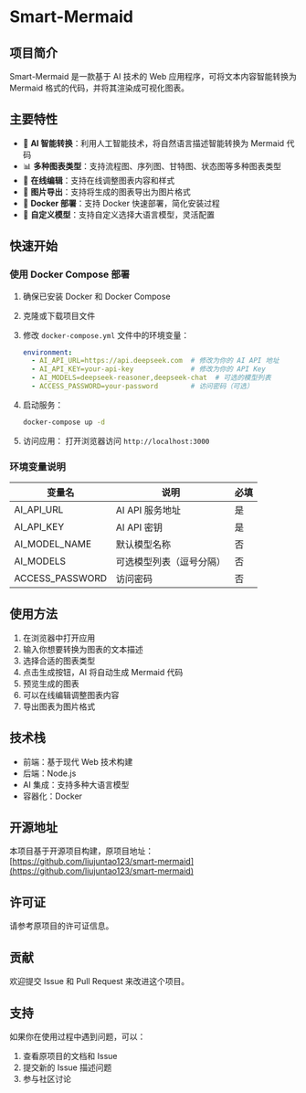  # Smart-Mermaid

## 项目简介

Smart-Mermaid 是一款基于 AI 技术的 Web 应用程序，可将文本内容智能转换为 Mermaid 格式的代码，并将其渲染成可视化图表。

## 主要特性

- 🤖 **AI 智能转换**：利用人工智能技术，将自然语言描述智能转换为 Mermaid 代码
- 📊 **多种图表类型**：支持流程图、序列图、甘特图、状态图等多种图表类型
- 🎨 **在线编辑**：支持在线调整图表内容和样式
- 📸 **图片导出**：支持将生成的图表导出为图片格式
- 🐳 **Docker 部署**：支持 Docker 快速部署，简化安装过程
- 🔧 **自定义模型**：支持自定义选择大语言模型，灵活配置

## 快速开始

### 使用 Docker Compose 部署

1. 确保已安装 Docker 和 Docker Compose

2. 克隆或下载项目文件

3. 修改 `docker-compose.yml` 文件中的环境变量：
   ```yaml
   environment:
     - AI_API_URL=https://api.deepseek.com  # 修改为你的 AI API 地址
     - AI_API_KEY=your-api-key              # 修改为你的 API Key
     - AI_MODELS=deepseek-reasoner,deepseek-chat  # 可选的模型列表
     - ACCESS_PASSWORD=your-password        # 访问密码（可选）
   ```

4. 启动服务：
   ```bash
   docker-compose up -d
   ```

5. 访问应用：
   打开浏览器访问 `http://localhost:3000`

### 环境变量说明

| 变量名 | 说明 | 必填 |
|--------|------|------|
| AI_API_URL | AI API 服务地址 | 是 |
| AI_API_KEY | AI API 密钥 | 是 |
| AI_MODEL_NAME | 默认模型名称 | 否 |
| AI_MODELS | 可选模型列表（逗号分隔） | 否 |
| ACCESS_PASSWORD | 访问密码 | 否 |

## 使用方法

1. 在浏览器中打开应用
2. 输入你想要转换为图表的文本描述
3. 选择合适的图表类型
4. 点击生成按钮，AI 将自动生成 Mermaid 代码
5. 预览生成的图表
6. 可以在线编辑调整图表内容
7. 导出图表为图片格式

## 技术栈

- 前端：基于现代 Web 技术构建
- 后端：Node.js
- AI 集成：支持多种大语言模型
- 容器化：Docker

## 开源地址

本项目基于开源项目构建，原项目地址：
[https://github.com/liujuntao123/smart-mermaid](https://github.com/liujuntao123/smart-mermaid)

## 许可证

请参考原项目的许可证信息。

## 贡献

欢迎提交 Issue 和 Pull Request 来改进这个项目。

## 支持

如果你在使用过程中遇到问题，可以：
1. 查看原项目的文档和 Issue
2. 提交新的 Issue 描述问题
3. 参与社区讨论